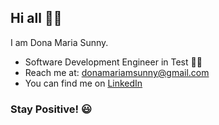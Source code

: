 ## Hi all 👋😄 
I am Dona Maria Sunny.
   * Software Development Engineer in Test 👩‍🎓
   * Reach me at: donamariamsunny@gmail.com
   * You can find me on [LinkedIn](https://www.linkedin.com/in/dona-maria-sunny) 

### Stay Positive! 😃
